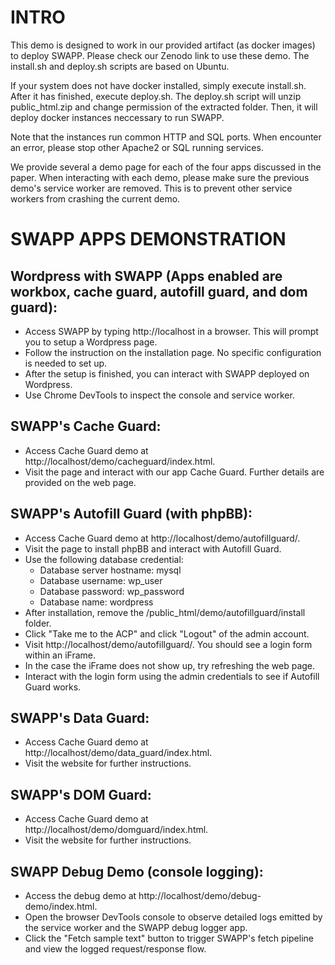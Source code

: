 # INTRO

This demo is designed to work in our provided artifact (as docker images) to deploy SWAPP. Please check our Zenodo link to use these demo. The install.sh and deploy.sh scripts are based on Ubuntu. 

If your system does not have docker installed, simply execute install.sh. After it has finished, execute deploy.sh. The deploy.sh script will unzip public_html.zip and change permission of the extracted folder. Then, it will deploy docker instances neccessary to run SWAPP.

Note that the instances run common HTTP and SQL ports. When encounter an error, please stop other Apache2 or SQL running services.

We provide several a demo page for each of the four apps discussed in the paper. When interacting with each demo, please make sure the previous demo's service worker are removed. This is to prevent other service workers from crashing the current demo.

# SWAPP APPS DEMONSTRATION

## Wordpress with SWAPP (Apps enabled are workbox, cache guard, autofill guard, and dom guard):

- Access SWAPP by typing http://localhost in a browser. This will prompt you to setup a Wordpress page. 
- Follow the instruction on the installation page. No specific configuration is needed to set up. 
- After the setup is finished, you can interact with SWAPP deployed on Wordpress.
- Use Chrome DevTools to inspect the console and service worker. 


## SWAPP's Cache Guard:

- Access Cache Guard demo at http://localhost/demo/cacheguard/index.html.
- Visit the page and interact with our app Cache Guard. Further details are provided on the web page.


## SWAPP's Autofill Guard (with phpBB):

- Access Cache Guard demo at http://localhost/demo/autofillguard/.
- Visit the page to install phpBB and interact with Autofill Guard.
- Use the following database credential:
  - Database server hostname: mysql
  - Database username: wp_user
  - Database password: wp_password
  - Database name: wordpress
- After installation, remove the /public_html/demo/autofillguard/install folder.
- Click "Take me to the ACP" and click "Logout" of the admin account.
- Visit http://localhost/demo/autofillguard/. You should see a login form within an iFrame. 
- In the case the iFrame does not show up, try refreshing the web page.
- Interact with the login form using the admin credentials to see if Autofill Guard works.


## SWAPP's Data Guard:

- Access Cache Guard demo at http://localhost/demo/data_guard/index.html.
- Visit the website for further instructions.


## SWAPP's DOM Guard:

- Access Cache Guard demo at http://localhost/demo/domguard/index.html.
- Visit the website for further instructions.

## SWAPP Debug Demo (console logging):

- Access the debug demo at http://localhost/demo/debug-demo/index.html.
- Open the browser DevTools console to observe detailed logs emitted by the service worker and the SWAPP debug logger app.
- Click the "Fetch sample text" button to trigger SWAPP's fetch pipeline and view the logged request/response flow.
